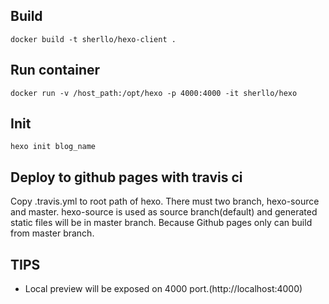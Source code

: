 ## Build
```
docker build -t sherllo/hexo-client .
```

## Run container
```
docker run -v /host_path:/opt/hexo -p 4000:4000 -it sherllo/hexo
```

## Init
```
hexo init blog_name
```

## Deploy to github pages with travis ci
Copy .travis.yml to root path of hexo. There must two branch, hexo-source and master.
hexo-source is used as source branch(default) and generated static files will be in master branch. Because Github pages only can build from master branch. 

## TIPS
- Local preview will be exposed on 4000 port.(http://localhost:4000)
